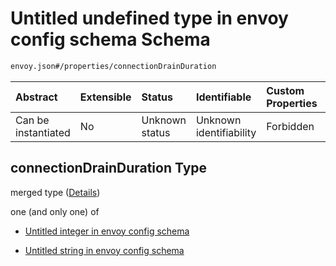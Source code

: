 # Untitled undefined type in envoy config schema Schema

```txt
envoy.json#/properties/connectionDrainDuration
```



| Abstract            | Extensible | Status         | Identifiable            | Custom Properties | Additional Properties | Access Restrictions | Defined In                                               |
| :------------------ | :--------- | :------------- | :---------------------- | :---------------- | :-------------------- | :------------------ | :------------------------------------------------------- |
| Can be instantiated | No         | Unknown status | Unknown identifiability | Forbidden         | Allowed               | none                | [envoy.json\*](../out/envoy.json "open original schema") |

## connectionDrainDuration Type

merged type ([Details](envoy-properties-connectiondrainduration.md))

one (and only one) of

* [Untitled integer in envoy config schema](envoy-properties-connectiondrainduration-oneof-0.md "check type definition")

* [Untitled string in envoy config schema](envoy-properties-connectiondrainduration-oneof-1.md "check type definition")
